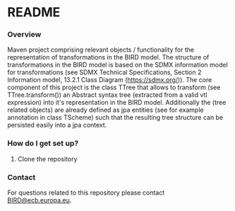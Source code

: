 # README #

### Overview ###

Maven project comprising relevant objects / functionality for the representation of transformations in the BIRD model. The structure of transformations in the BIRD model is based on the SDMX information model for transformations (see SDMX Technical Specifications, Section 2 Information model, 13.2.1 Class Diagram (https://sdmx.org/)). 
The core component of this project is the class TTree that allows to transform (see TTree.transform()) an Abstract syntax tree (extracted from a valid vtl expression) into it's representation in the BIRD model. Additionally the (tree related objects) are already defined as jpa entities (see for example annotation in class TScheme) such that the resulting tree structure can be persisted easily into a jpa context.

### How do I get set up? ###

1. Clone the repository

### Contact ###

For questions related to this repository please contact BIRD@ecb.europa.eu.